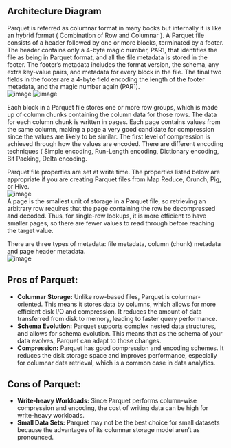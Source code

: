 ## Architecture Diagram
Parquet is referred as columnar format in many books but internally it is like an hybrid format ( Combination of Row and Columnar ).
A Parquet file consists of a header followed by one or more blocks, terminated by a footer. The header contains only a 4-byte magic number, PAR1, that identifies the file as being in Parquet format, and all the file metadata is stored in the footer. The footer’s metadata includes the format version, the schema, any extra key-value pairs, and metadata for every block in the file. The final two fields in the footer are a 4-byte field encoding the length of the footer metadata, and the magic number again (PAR1).    
![image](https://github.com/yadavraganu/spark/assets/77580939/f531121a-3dc8-4769-8928-8e18fe963c4b)
![image](https://github.com/yadavraganu/spark/assets/77580939/dabfacaa-3f1d-4fd8-a4f2-d55a4ef54dee)

Each block in a Parquet file stores one or more row groups, which is made up of column chunks containing the column data for those rows. The data for each column chunk is written in pages. Each page contains values from the same column, making a page a very good candidate for compression since the values are likely to be similar. The first level of compression is achieved through how the values are encoded. There are different encoding techniques ( Simple encoding, Run-Length encoding, Dictionary encoding, Bit Packing, Delta encoding.

Parquet file properties are set at write time. The properties listed below are appropriate if you are creating Parquet files from Map Reduce, Crunch, Pig, or Hive.  
![image](https://github.com/yadavraganu/spark/assets/77580939/6cc388c3-2249-42c7-b4d8-d14f00009fdc)  
A page is the smallest unit of storage in a Parquet file, so retrieving an arbitrary row requires that the page containing the row be decompressed and decoded. Thus, for single-row lookups, it is more efficient to have smaller pages, so there are fewer values to read through before reaching the target value.

There are three types of metadata: file metadata, column (chunk) metadata and page header metadata.  
![image](https://github.com/yadavraganu/spark/assets/77580939/29e7e646-3106-4c3b-9e88-9be575325f5c)  

## Pros of Parquet:

- __Columnar Storage:__ Unlike row-based files, Parquet is columnar-oriented. This means it stores data by columns, which allows for more efficient disk I/O and compression. It reduces the amount of data transferred from disk to memory, leading to faster query performance.
- __Schema Evolution:__ Parquet supports complex nested data structures, and allows for schema evolution. This means that as the schema of your data evolves, Parquet can adapt to those changes.
- __Compression:__ Parquet has good compression and encoding schemes. It reduces the disk storage space and improves performance, especially for columnar data retrieval, which is a common case in data analytics.

## Cons of Parquet:

- __Write-heavy Workloads:__ Since Parquet performs column-wise compression and encoding, the cost of writing data can be high for write-heavy workloads.
- __Small Data Sets:__ Parquet may not be the best choice for small datasets because the advantages of its columnar storage model aren’t as pronounced.

